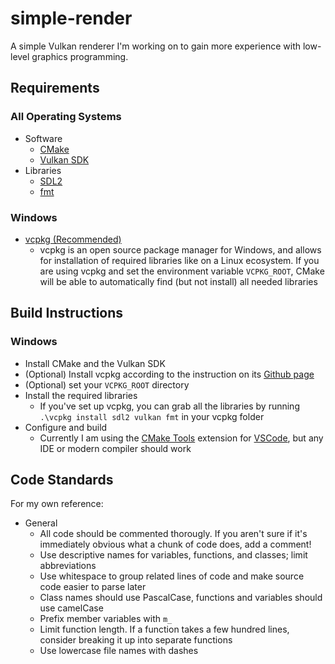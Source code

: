 # simple-render

A simple Vulkan renderer I'm working on to gain more experience with low-level graphics programming.

## Requirements

### All Operating Systems

- Software
    - [CMake](https://cmake.org)
    - [Vulkan SDK](https://vulkan.lunarg.com/)
- Libraries
    - [SDL2](https://www.libsdl.org/)
    - [fmt](https://github.com/fmtlib/fmt)

### Windows
- [vcpkg (Recommended)](https://github.com/microsoft/vcpkg)
    - vcpkg is an open source package manager for Windows, and allows for installation of required libraries like on a Linux ecosystem. If you are using vcpkg and set the environment variable `VCPKG_ROOT`, CMake will be able to automatically find (but not install) all needed libraries

## Build Instructions

### Windows

- Install CMake and the Vulkan SDK
- (Optional) Install vcpkg according to the instruction on its [Github page](https://github.com/microsoft/vcpkg)
- (Optional) set your `VCPKG_ROOT` directory
- Install the required libraries
    - If you've set up vcpkg, you can grab all the libraries by running `.\vcpkg install sdl2 vulkan fmt` in your vcpkg folder
- Configure and build
    - Currently I am using the [CMake Tools](https://github.com/microsoft/vscode-cmake-tools) extension for [VSCode](https://code.visualstudio.com/), but any IDE or modern compiler should work

## Code Standards

For my own reference:

- General
    - All code should be commented thorougly. If you aren't sure if it's immediately obvious what a chunk of code does, add a comment!
    - Use descriptive names for variables, functions, and classes; limit abbreviations
    - Use whitespace to group related lines of code and make source code easier to parse later
    - Class names should use PascalCase, functions and variables should use camelCase
    - Prefix member variables with `m_`
    - Limit function length. If a function takes a few hundred lines, consider breaking it up into separate functions
    - Use lowercase file names with dashes